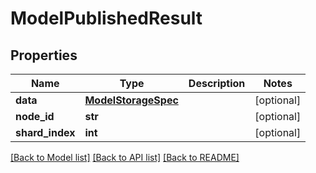 # ModelPublishedResult

## Properties
Name | Type | Description | Notes
------------ | ------------- | ------------- | -------------
**data** | [**ModelStorageSpec**](ModelStorageSpec.md) |  | [optional] 
**node_id** | **str** |  | [optional] 
**shard_index** | **int** |  | [optional] 

[[Back to Model list]](../README.md#documentation-for-models) [[Back to API list]](../README.md#documentation-for-api-endpoints) [[Back to README]](../README.md)

